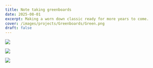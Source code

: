 ```yaml
---
title: Note taking greenboards
date: 2025-08-01
excerpt: Making a worn down classic ready for more years to come.
cover: /images/projects/Greenboards/Green.png
draft: false
---
```

![](/images/projects/Greenboards/Plantegning.png)

![](/images/projects/Greenboards/Plantegning.png)

![](/images/projects/Greenboards/Forste%20bilde.jpg)